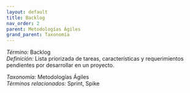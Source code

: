 ```yaml
---
layout: default
title: Backlog
nav_order: 2
parent: Metodologías Ágiles
grand_parent: Taxonomía
---
```


*Término:* Backlog  
*Definición:* Lista priorizada de tareas, características y requerimientos pendientes por desarrollar en un proyecto.

*Taxonomía:* Metodologías Ágiles  
*Términos relacionados:* Sprint, Spike

